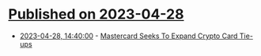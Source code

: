 # [Published on 2023-04-28](index.md)

* [2023-04-28, 14:40:00](https://tech.slashdot.org/story/23/04/28/1439244/mastercard-seeks-to-expand-crypto-card-tie-ups?utm_source=rss1.0mainlinkanon&utm_medium=feed) - [Mastercard Seeks To Expand Crypto Card Tie-ups](https://tech.slashdot.org/story/23/04/28/1439244/mastercard-seeks-to-expand-crypto-card-tie-ups?utm_source=rss1.0mainlinkanon&utm_medium=feed)
